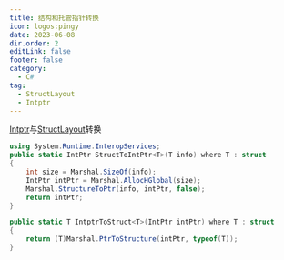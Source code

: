```yaml
---
title: 结构和托管指针转换
icon: logos:pingy
date: 2023-06-08
dir.order: 2
editLink: false
footer: false
category:
  - C#
tag:
  - StructLayout
  - Intptr
---
```


[Intptr](https://learn.microsoft.com/zh-cn/dotnet/api/system.intptr?view=net-7.0)与[StructLayout](https://learn.microsoft.com/zh-cn/dotnet/api/system.runtime.interopservices.structlayoutattribute?view=net-6.0)转换

```cs
using System.Runtime.InteropServices;
public static IntPtr StructToIntPtr<T>(T info) where T : struct
{
    int size = Marshal.SizeOf(info);
    IntPtr intPtr = Marshal.AllocHGlobal(size);
    Marshal.StructureToPtr(info, intPtr, false);
    return intPtr;
}

public static T IntptrToStruct<T>(IntPtr intPtr) where T : struct
{
    return (T)Marshal.PtrToStructure(intPtr, typeof(T));
}
```

